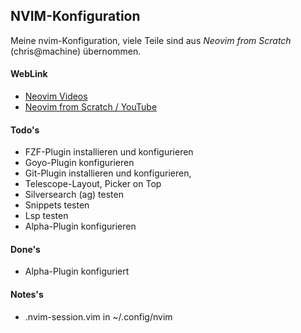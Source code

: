 
## NVIM-Konfiguration ##
Meine nvim-Konfiguration, viele Teile sind aus *Neovim from Scratch* (chris@machine) übernommen.

#### WebLink ####
- [Neovim Videos](https://search.brave.com/videos?q=youtube%20neovim&source=web)
- [Neovim from Scratch / YouTube](https://www.youtube.com/watch?v=ctH-a-1eUME&list=PLhoH5vyxr6Qq41NFL4GvhFp-WLd5xzIzZ&index=1)

#### Todo's ####
- FZF-Plugin installieren und konfigurieren
- Goyo-Plugin konfigurieren
- Git-Plugin installieren und konfigurieren, 
- Telescope-Layout, Picker on Top
- Silversearch (ag) testen
- Snippets testen
- Lsp testen
- Alpha-Plugin konfigurieren

#### Done's ####
- Alpha-Plugin konfiguriert 
#### Notes's ####
- .nvim-session.vim in ~/.config/nvim
